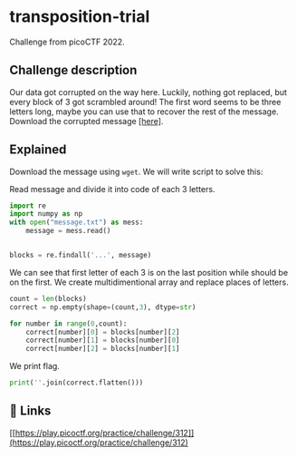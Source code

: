 
# transposition-trial

Challenge from picoCTF 2022.

## Challenge description

Our data got corrupted on the way here. Luckily, nothing got replaced, but every block of 3 got scrambled around! The first word seems to be three letters long, maybe you can use that to recover the rest of the message.
Download the corrupted message [[here]](https://artifacts.picoctf.net/c/457/message.txt).

## Explained

Download the message using ```wget```. We will write script to solve this:

Read message and divide it into code of each 3 letters.

```python
import re
import numpy as np
with open("message.txt") as mess:
	message = mess.read()


blocks = re.findall('...', message)
```

We can see that first letter of each 3 is on the last position while should be on the first. We create multidimentional array and replace places of letters.

```python
count = len(blocks)
correct = np.empty(shape=(count,3), dtype=str)

for number in range(0,count):
	correct[number][0] = blocks[number][2]
	correct[number][1] = blocks[number][0]
	correct[number][2] = blocks[number][1]
```

We print flag.

```python
print(''.join(correct.flatten()))
```

## 🔗 Links
[[https://play.picoctf.org/practice/challenge/312]](https://play.picoctf.org/practice/challenge/312)